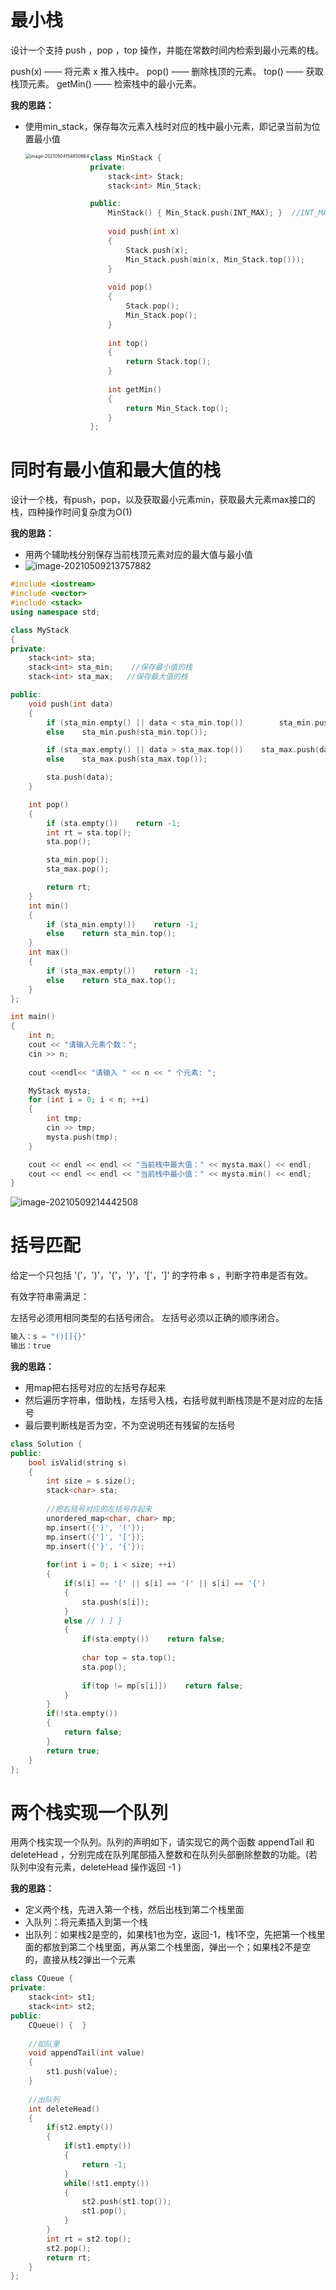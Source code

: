 # 最小栈

设计一个支持 push ，pop ，top 操作，并能在常数时间内检索到最小元素的栈。

push(x) —— 将元素 x 推入栈中。
pop() —— 删除栈顶的元素。
top() —— 获取栈顶元素。
getMin() —— 检索栈中的最小元素。

**我的思路：**

- 使用min_stack，保存每次元素入栈时对应的栈中最小元素，即记录当前为位置最小值

  <img align='left' src="img/%E7%AE%97%E6%B3%95%EF%BC%9A%E6%A0%88%E3%80%81%E9%98%9F%E5%88%97.img/image-20210504154850664.png" alt="image-20210504154850664" style="zoom:50%;" />

```cpp
class MinStack {
private:
    stack<int> Stack;
    stack<int> Min_Stack;

public:
    MinStack() { Min_Stack.push(INT_MAX); }  //INT_MAX编译器的整型上限2^31-1 =2147483647
    
    void push(int x) 
    {
        Stack.push(x);
        Min_Stack.push(min(x, Min_Stack.top()));
    }
    
    void pop() 
    {
        Stack.pop();
        Min_Stack.pop();
    }
    
    int top()
    {
        return Stack.top();
    }
    
    int getMin() 
    {
        return Min_Stack.top();
    }
};
```

# 同时有最小值和最大值的栈

设计一个栈，有push，pop，以及获取最小元素min，获取最大元素max接口的栈，四种操作时间复杂度为O(1)

**我的思路：**

- 用两个辅助栈分别保存当前栈顶元素对应的最大值与最小值
- ![image-20210509213757882](img/%E7%AE%97%E6%B3%95%EF%BC%9A%E6%A0%88%E3%80%81%E9%98%9F%E5%88%97.img/image-20210509213757882.png)

```cpp
#include <iostream>
#include <vector>
#include <stack>
using namespace std;

class MyStack
{
private:
	stack<int> sta;
	stack<int> sta_min;    //保存最小值的栈
	stack<int> sta_max;   //保存最大值的栈

public:
	void push(int data)
	{
		if (sta_min.empty() || data < sta_min.top())		sta_min.push(data);
		else    sta_min.push(sta_min.top());

		if (sta_max.empty() || data > sta_max.top())    sta_max.push(data);
		else    sta_max.push(sta_max.top());

		sta.push(data);
	}

	int pop()
	{
		if (sta.empty())	return -1;
		int rt = sta.top();
		sta.pop();

		sta_min.pop();
		sta_max.pop();

		return rt;
	}
	int min()
	{
		if (sta_min.empty())	return -1;
		else	return sta_min.top();
	}
	int max()
	{
		if (sta_max.empty())	return -1;
		else    return sta_max.top();
	}
};

int main()
{
	int n;
	cout << "请输入元素个数：";
	cin >> n;
	
	cout <<endl<< "请输入 " << n << " 个元素: ";

	MyStack mysta;
	for (int i = 0; i < n; ++i)
	{
		int tmp;
		cin >> tmp;
		mysta.push(tmp);
	}

	cout << endl << endl << "当前栈中最大值：" << mysta.max() << endl;
	cout << endl << endl << "当前栈中最小值：" << mysta.min() << endl;
}
```

![image-20210509214442508](img/%E7%AE%97%E6%B3%95%EF%BC%9A%E6%A0%88%E3%80%81%E9%98%9F%E5%88%97.img/image-20210509214442508.png)

# 括号匹配

给定一个只包括 '('，')'，'{'，'}'，'['，']' 的字符串 s ，判断字符串是否有效。

有效字符串需满足：

左括号必须用相同类型的右括号闭合。
左括号必须以正确的顺序闭合。

```c++
输入：s = "()[]{}"
输出：true
```

**我的思路：**

- 用map把右括号对应的左括号存起来
- 然后遍历字符串，借助栈，左括号入栈，右括号就判断栈顶是不是对应的左括号
- 最后要判断栈是否为空，不为空说明还有残留的左括号

```cpp
class Solution {
public:
    bool isValid(string s) 
    {
        int size = s.size();
        stack<char> sta;
        
        //把右括号对应的左括号存起来
        unordered_map<char, char> mp;
        mp.insert({')', '('});
        mp.insert({']', '['});
        mp.insert({'}', '{'});
        
        for(int i = 0; i < size; ++i)
        {
            if(s[i] == '[' || s[i] == '(' || s[i] == '{')
            {
                sta.push(s[i]);
            }
            else // ) ] }
            {
                if(sta.empty())    return false;
                
                char top = sta.top();    
                sta.pop();
                
                if(top != mp[s[i]])    return false;
            }
        }
        if(!sta.empty())    
        {
            return false;
        }
        return true;
    }
};
```

# 两个栈实现一个队列

用两个栈实现一个队列。队列的声明如下，请实现它的两个函数 appendTail 和 deleteHead ，分别完成在队列尾部插入整数和在队列头部删除整数的功能。(若队列中没有元素，deleteHead 操作返回 -1 )

**我的思路：**

- 定义两个栈，先进入第一个栈，然后出栈到第二个栈里面
- 入队列：将元素插入到第一个栈
- 出队列：如果栈2是空的，如果栈1也为空，返回-1，栈1不空，先把第一个栈里面的都放到第二个栈里面，再从第二个栈里面，弹出一个；如果栈2不是空的，直接从栈2弹出一个元素

```cpp
class CQueue {
private:
    stack<int> st1;
    stack<int> st2;
public:
    CQueue() {  }
    
    //如队里
    void appendTail(int value) 
    {
        st1.push(value);
    }
    
    //出队列
    int deleteHead() 
    {
        if(st2.empty())
        {
            if(st1.empty())
            {
                return -1;
            }
            while(!st1.empty())
            {
                st2.push(st1.top());
                st1.pop();
            }
        }
        int rt = st2.top();
        st2.pop();
        return rt;  
    }
};
```

